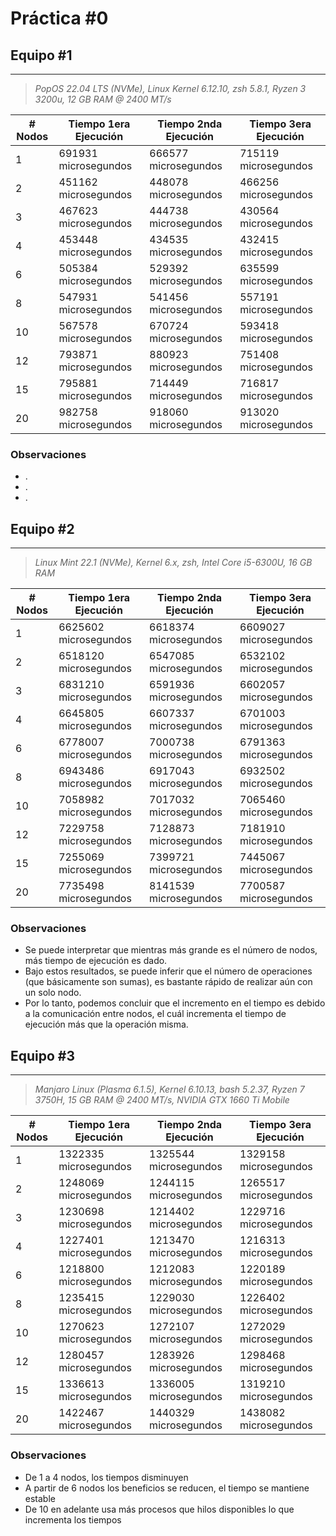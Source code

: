 # Práctica #0


## Equipo #1

---

> *PopOS 22.04 LTS (NVMe), Linux Kernel 6.12.10, zsh 5.8.1, Ryzen 3 3200u, 12 GB RAM @ 2400 MT/s*
> 

| # Nodos | Tiempo 1era Ejecución | Tiempo 2nda Ejecución | Tiempo 3era Ejecución |
| --- | --- | --- | --- |
| 1 | 691931 microsegundos | 666577 microsegundos | 715119 microsegundos |
| 2 | 451162 microsegundos | 448078 microsegundos | 466256 microsegundos |
| 3 | 467623 microsegundos | 444738 microsegundos | 430564 microsegundos |
| 4 | 453448 microsegundos | 434535 microsegundos | 432415 microsegundos |
| 6 | 505384 microsegundos | 529392 microsegundos | 635599 microsegundos |
| 8 | 547931 microsegundos | 541456 microsegundos | 557191 microsegundos |
| 10 | 567578 microsegundos | 670724 microsegundos | 593418 microsegundos |
| 12 | 793871 microsegundos | 880923 microsegundos | 751408 microsegundos |
| 15 | 795881 microsegundos | 714449 microsegundos | 716817 microsegundos |
| 20 | 982758 microsegundos | 918060 microsegundos | 913020 microsegundos |

### Observaciones

- .
- .
- .


## Equipo #2

---

>*Linux Mint 22.1 (NVMe), Kernel 6.x, zsh, Intel Core i5-6300U, 16 GB RAM*
> 

| # Nodos | Tiempo 1era Ejecución | Tiempo 2nda Ejecución | Tiempo 3era Ejecución |
| --- | --- | --- | --- |
| 1  | 6625602 microsegundos | 6618374 microsegundos | 6609027 microsegundos |
| 2  | 6518120 microsegundos | 6547085 microsegundos | 6532102 microsegundos |
| 3  | 6831210 microsegundos | 6591936 microsegundos | 6602057 microsegundos |
| 4  | 6645805 microsegundos | 6607337 microsegundos | 6701003 microsegundos |
| 6  | 6778007 microsegundos | 7000738 microsegundos | 6791363 microsegundos |
| 8  | 6943486 microsegundos | 6917043 microsegundos | 6932502 microsegundos |
| 10 | 7058982 microsegundos | 7017032 microsegundos | 7065460 microsegundos |
| 12 | 7229758 microsegundos | 7128873 microsegundos | 7181910 microsegundos |
| 15 | 7255069 microsegundos | 7399721 microsegundos | 7445067 microsegundos |
| 20 | 7735498 microsegundos | 8141539 microsegundos | 7700587 microsegundos |


### Observaciones

- Se puede interpretar que mientras más grande es el número de nodos, más tiempo de ejecución es dado.
- Bajo estos resultados, se puede inferir que el número de operaciones (que básicamente son sumas), es bastante rápido de realizar aún con un solo nodo.
- Por lo tanto, podemos concluir que el incremento en el tiempo es debido a la comunicación entre nodos, el cuál incrementa el tiempo de ejecución más que la operación misma.

## Equipo #3

---

> *Manjaro Linux (Plasma 6.1.5), Kernel 6.10.13, bash 5.2.37, Ryzen 7 3750H, 15 GB RAM @ 2400 MT/s, NVIDIA GTX 1660 Ti Mobile*
> 

| # Nodos | Tiempo 1era Ejecución | Tiempo 2nda Ejecución | Tiempo 3era Ejecución |
| --- | --- | --- | --- |
| 1 | 1322335 microsegundos| 1325544 microsegundos | 1329158 microsegundos |
| 2 | 1248069 microsegundos | 1244115 microsegundos | 1265517 microsegundos |
| 3 | 1230698 microsegundos | 1214402 microsegundos | 1229716 microsegundos |
| 4 | 1227401 microsegundos | 1213470 microsegundos | 1216313 microsegundos |
| 6 | 1218800 microsegundos | 1212083 microsegundos | 1220189 microsegundos |
| 8 | 1235415 microsegundos | 1229030 microsegundos | 1226402 microsegundos |
| 10 | 1270623 microsegundos | 1272107 microsegundos | 1272029 microsegundos |
| 12 | 1280457 microsegundos | 1283926 microsegundos | 1298468 microsegundos |
| 15 | 1336613 microsegundos | 1336005 microsegundos | 1319210 microsegundos |
| 20 | 1422467 microsegundos | 1440329 microsegundos | 1438082 microsegundos |

### Observaciones

- De 1 a 4 nodos, los tiempos disminuyen
- A partir de 6 nodos los beneficios se reducen, el tiempo se mantiene estable
- De 10 en adelante usa más procesos que hilos disponibles lo que incrementa los tiempos
